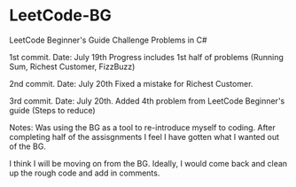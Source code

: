 # LeetCode-BG
LeetCode Beginner's Guide Challenge Problems in C#

1st commit. Date: July 19th
Progress includes 1st half of problems (Running Sum, Richest Customer, FizzBuzz)

2nd commit. Date: July 20th
Fixed a mistake for Richest Customer.

3rd commit. Date: July 20th.
Added 4th problem from LeetCode Beginner's guide (Steps to reduce)

Notes: Was using the BG as a tool to re-introduce myself to coding. After completing half of the assisgnments I feel I have gotten what I wanted out of the BG.

I think I will be moving on from the BG. Ideally, I would come back and clean up the rough code and add in comments.
